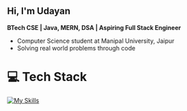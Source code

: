 ## Hi, I'm Udayan
**BTech CSE | Java, MERN, DSA | Aspiring Full Stack Engineer**

- Computer Science student at Manipal University, Jaipur <br>
- Solving real world problems through code

# 💻 Tech Stack
[![My Skills](https://skillicons.dev/icons?i=js,html,css,java,mysql,express,react,nodejs,spring,git,github)](https://skillicons.dev)


<!-- Proudly created with GPRM ( https://gprm.itsvg.in ) -->
